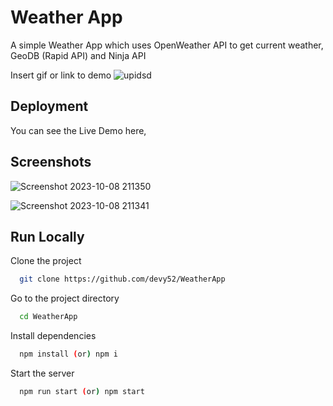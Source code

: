 
# Weather App

A simple Weather App which uses OpenWeather API to get current weather, GeoDB (Rapid API) and Ninja API

Insert gif or link to demo
![upidsd](https://github.com/devy52/WeatherApp/assets/108571763/affaca90-ea76-42fc-aa5d-7d8253d2c384)


## Deployment

You can see the Live Demo here,




## Screenshots

![Screenshot 2023-10-08 211350](https://github.com/devy52/WeatherApp/assets/108571763/ff043bb2-c9e7-4688-98bb-40401fe39a5f)

![Screenshot 2023-10-08 211341](https://github.com/devy52/WeatherApp/assets/108571763/dbd10890-d8e5-4f64-bc7d-33bf710b5254)

## Run Locally

Clone the project


```bash
  git clone https://github.com/devy52/WeatherApp
```

Go to the project directory

```bash
  cd WeatherApp
```

Install dependencies

```bash
  npm install (or) npm i
```

Start the server

```bash
  npm run start (or) npm start 
```

